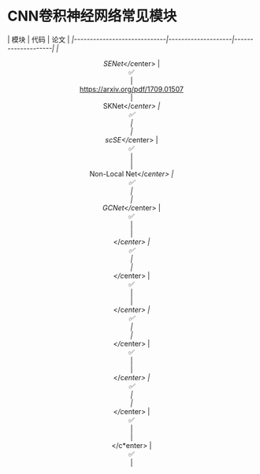 # CNN卷积神经网络常见模块

| 模块 | 代码 | 论文 |
*|-----------------------------|--------------------|--------------------|
| <center>SENet</c*enter> | <center>✅</center> | <center>https://arxiv.org/pdf/1709.01507</center>
| <center>SKNet</c*enter> | <center>✅</center> | <center></center>
| <center>scSE</c*enter> | <center>✅</center> | <center></center>
| <center>Non-Local Net</c*enter> | <center>✅</center> | <center></center>
| <center>GCNet</c*enter> | <center>✅</center> | <center></center>
| <center></c*enter> | <center>✅</center> | <center></center>
| <center></c*enter> | <center>✅</center> | <center></center>
| <center></c*enter> | <center>✅</center> | <center></center>
| <center></c*enter> | <center>✅</center> | <center></center>
| <center></c*enter> | <center>✅</center> | <center></center>
| <center></c*enter> | <center>✅</center> | <center></center>
| <center></c*enter> | <center>✅</center> | <center></center>




